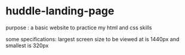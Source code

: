 # huddle-landing-page 

purpose : a basic website to practice my html and css skills

some specifications: largest screen size to be viewed at is 1440px and smallest is 320px


